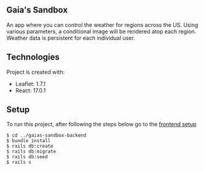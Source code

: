 ## Gaia's Sandbox
An app where you can control the weather for regions across the US. Using various parameters, a conditional image will be rendered atop each region.
Weather data is persistent for each individual user.

## Technologies
Project is created with:
* Leaflet: 1.7.1
* React: 17.0.1
	
## Setup
To run this project, after following the steps below go to the [frontend setup](https://github.com/bstizzle/gaias-sandbox-frontend)

```
$ cd ../gaias-sandbox-backend
$ bundle install
$ rails db:create
$ rails db:migrate
$ rails db:seed
$ rails s
```